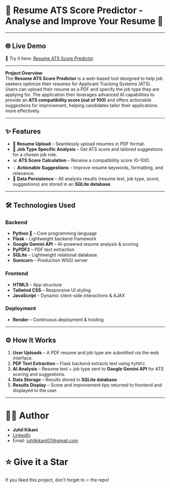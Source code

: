 # 📑 Resume ATS Score Predictor - Analyse and Improve Your Resume 🚀 

---

## 🌐 Live Demo
🔗 Try it here: [Resume ATS Score Predictor](https://resume-ats-score-predictor.onrender.com/)  

---

**Project Overview**  
The **Resume ATS Score Predictor** is a web-based tool designed to help job seekers optimize their resumes for Applicant Tracking Systems (ATS). Users can upload their resume as a PDF and specify the job type they are applying for. The application then leverages advanced AI capabilities to provide an **ATS compatibility score (out of 100)** and offers actionable suggestions for improvement, helping candidates tailor their applications more effectively.

---

## ✨ Features
- 📄 **Resume Upload** – Seamlessly upload resumes in PDF format.  
- 🎯 **Job Type Specific Analysis** – Get ATS score and tailored suggestions for a chosen job role.  
- 📊 **ATS Score Calculation** – Receive a compatibility score (0–100).  
- 💡 **Actionable Suggestions** – Improve resume keywords, formatting, and relevance.  
- 💾 **Data Persistence** – All analysis results (resume text, job type, score, suggestions) are stored in an **SQLite database**.  

---

## 🛠️ Technologies Used

### Backend
- **Python 🐍** – Core programming language  
- **Flask** – Lightweight backend framework  
- **Google Gemini API** – AI-powered resume analysis & scoring  
- **PyPDF2** – PDF text extraction  
- **SQLite** – Lightweight relational database  
- **Gunicorn** – Production WSGI server  

### Frontend
- **HTML5** – App structure  
- **Tailwind CSS** – Responsive UI styling  
- **JavaScript** – Dynamic client-side interactions & AJAX  

### Deployment
- **Render** – Continuous deployment & hosting  

---

## ⚙️ How It Works
1. **User Uploads** – A PDF resume and job type are submitted via the web interface.  
2. **PDF Text Extraction** – Flask backend extracts text using `PyPDF2`.  
3. **AI Analysis** – Resume text + job type sent to **Google Gemini API** for ATS scoring and suggestions.  
4. **Data Storage** – Results stored in **SQLite database**.  
5. **Results Display** – Score and improvement tips returned to frontend and displayed to the user.  

---

# 🙋‍♂️ Author
- **Juhil Kikani**
- [LinkedIn](https://www.linkedin.com/in/juhilkikani)
- Email: [juhilkikani07@gmail.com](mailto:juhilkikani07@gmail.com)

# ⭐️ Give it a Star
  If you liked this project, don’t forget to ⭐️ the repo!
